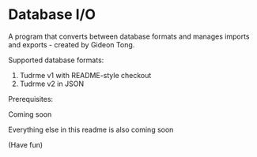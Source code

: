 # Database I/O
A program that converts between database formats and manages imports and exports - created by Gideon Tong.

Supported database formats: 

1. Tudrme v1 with README-style checkout
2. Tudrme v2 in JSON

Prerequisites: 

Coming soon

Everything else in this readme is also coming soon

(Have fun)
